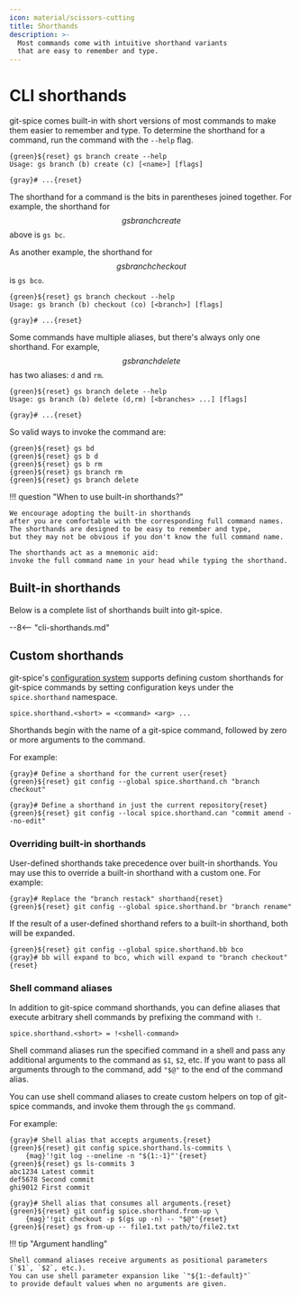 ```yaml
---
icon: material/scissors-cutting
title: Shorthands
description: >-
  Most commands come with intuitive shorthand variants
  that are easy to remember and type.
---
```


# CLI shorthands

git-spice comes built-in with short versions of most commands
to make them easier to remember and type.
To determine the shorthand for a command,
run the command with the `--help` flag.

```freeze language="terminal"
{green}${reset} gs branch create --help
Usage: gs branch (b) create (c) [<name>] [flags]

{gray}# ...{reset}
```

The shorthand for a command is the bits in parentheses joined together.
For example, the shorthand for $$gs branch create$$ above is `gs bc`.

As another example, the shorthand for $$gs branch checkout$$ is `gs bco`.

```freeze language="terminal"
{green}${reset} gs branch checkout --help
Usage: gs branch (b) checkout (co) [<branch>] [flags]

{gray}# ...{reset}
```

Some commands have multiple aliases, but there's always only one shorthand.
For example, $$gs branch delete$$ has two aliases: `d` and `rm`.

```freeze language="terminal"
{green}${reset} gs branch delete --help
Usage: gs branch (b) delete (d,rm) [<branches> ...] [flags]

{gray}# ...{reset}
```

So valid ways to invoke the command are:

```freeze language="terminal"
{green}${reset} gs bd
{green}${reset} gs b d
{green}${reset} gs b rm
{green}${reset} gs branch rm
{green}${reset} gs branch delete
```

!!! question "When to use built-in shorthands?"

    We encourage adopting the built-in shorthands
    after you are comfortable with the corresponding full command names.
    The shorthands are designed to be easy to remember and type,
    but they may not be obvious if you don't know the full command name.

    The shorthands act as a mnemonic aid:
    invoke the full command name in your head while typing the shorthand.

## Built-in shorthands

Below is a complete list of shorthands built into git-spice.

--8<-- "cli-shorthands.md"

## Custom shorthands

<!-- gs:version v0.4.0 -->

git-spice's [configuration system](config.md) supports defining
custom shorthands for git-spice commands
by setting configuration keys under the `spice.shorthand` namespace.

    spice.shorthand.<short> = <command> <arg> ...

Shorthands begin with the name of a git-spice command,
followed by zero or more arguments to the command.

For example:

```freeze language="terminal"
{gray}# Define a shorthand for the current user{reset}
{green}${reset} git config --global spice.shorthand.ch "branch checkout"

{gray}# Define a shorthand in just the current repository{reset}
{green}${reset} git config --local spice.shorthand.can "commit amend --no-edit"
```

### Overriding built-in shorthands

User-defined shorthands take precedence over built-in shorthands.
You may use this to override a built-in shorthand with a custom one.
For example:

```freeze language="terminal"
{gray}# Replace the "branch restack" shorthand{reset}
{green}${reset} git config --global spice.shorthand.br "branch rename"
```

If the result of a user-defined shorthand refers to a built-in shorthand,
both will be expanded.

```freeze language="terminal"
{green}${reset} git config --global spice.shorthand.bb bco
{gray}# bb will expand to bco, which will expand to "branch checkout"{reset}
```

### Shell command aliases

<!-- gs:version unreleased -->

In addition to git-spice command shorthands,
you can define aliases that execute arbitrary shell commands
by prefixing the command with `!`.

    spice.shorthand.<short> = !<shell-command>

Shell command aliases run the specified command in a shell
and pass any additional arguments to the command as `$1`, `$2`, etc.
If you want to pass all arguments through to the command,
add `"$@"` to the end of the command alias.

You can use shell command aliases to create custom helpers
on top of git-spice commands, and invoke them through the `gs` command.

For example:

```freeze language="terminal"
{gray}# Shell alias that accepts arguments.{reset}
{green}${reset} git config spice.shorthand.ls-commits \
    {mag}'!git log --oneline -n "${1:-1}"'{reset}
{green}${reset} gs ls-commits 3
abc1234 Latest commit
def5678 Second commit
ghi9012 First commit

{gray}# Shell alias that consumes all arguments.{reset}
{green}${reset} git config spice.shorthand.from-up \
    {mag}'!git checkout -p $(gs up -n) -- "$@"'{reset}
{green}${reset} gs from-up -- file1.txt path/to/file2.txt
```

!!! tip "Argument handling"

    Shell command aliases receive arguments as positional parameters (`$1`, `$2`, etc.).
    You can use shell parameter expansion like `"${1:-default}"`
    to provide default values when no arguments are given.
